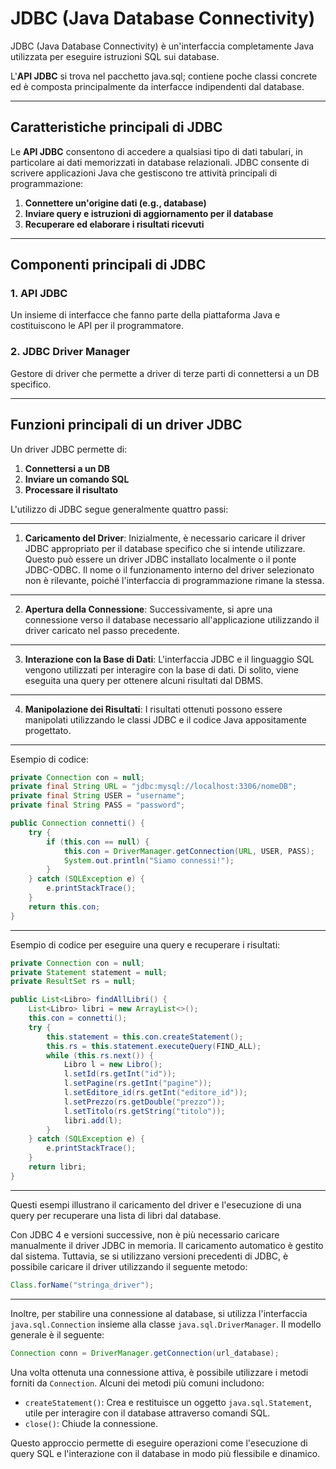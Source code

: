 # JDBC (Java Database Connectivity)

JDBC (Java Database Connectivity) è un'interfaccia completamente Java utilizzata per eseguire istruzioni SQL sui database.

L'**API JDBC** si trova nel pacchetto java.sql; contiene poche classi concrete ed è composta principalmente da interfacce indipendenti dal database.


---

## Caratteristiche principali di JDBC

Le **API JDBC** consentono di accedere a qualsiasi tipo di dati tabulari, in particolare ai dati memorizzati in database relazionali. JDBC consente di scrivere applicazioni Java che gestiscono tre attività principali di programmazione:

1. **Connettere un'origine dati (e.g., database)**
2. **Inviare query e istruzioni di aggiornamento per il database**
3. **Recuperare ed elaborare i risultati ricevuti**

---

## Componenti principali di JDBC

### 1. API JDBC

Un insieme di interfacce che fanno parte della piattaforma Java e costituiscono le API per il programmatore.

### 2. JDBC Driver Manager

Gestore di driver che permette a driver di terze parti di connettersi a un DB specifico.

---

## Funzioni principali di un driver JDBC

Un driver JDBC permette di:

1. **Connettersi a un DB**
2. **Inviare un comando SQL**
3. **Processare il risultato**

L'utilizzo di JDBC segue generalmente quattro passi:

---

1. **Caricamento del Driver**: Inizialmente, è necessario caricare il driver JDBC appropriato per il database specifico che si intende utilizzare. Questo può essere un driver JDBC installato localmente o il ponte JDBC-ODBC. Il nome o il funzionamento interno del driver selezionato non è rilevante, poiché l'interfaccia di programmazione rimane la stessa.

---

2. **Apertura della Connessione**: Successivamente, si apre una connessione verso il database necessario all'applicazione utilizzando il driver caricato nel passo precedente.

---

3. **Interazione con la Base di Dati**: L'interfaccia JDBC e il linguaggio SQL vengono utilizzati per interagire con la base di dati. Di solito, viene eseguita una query per ottenere alcuni risultati dal DBMS.

---

4. **Manipolazione dei Risultati**: I risultati ottenuti possono essere manipolati utilizzando le classi JDBC e il codice Java appositamente progettato.

---

Esempio di codice:

```java
private Connection con = null;
private final String URL = "jdbc:mysql://localhost:3306/nomeDB";
private final String USER = "username";
private final String PASS = "password";

public Connection connetti() {
    try {
        if (this.con == null) {
            this.con = DriverManager.getConnection(URL, USER, PASS);
            System.out.println("Siamo connessi!");
        }
    } catch (SQLException e) {
        e.printStackTrace();
    }
    return this.con;
}
```

---

Esempio di codice per eseguire una query e recuperare i risultati:

```java
private Connection con = null;
private Statement statement = null;
private ResultSet rs = null;

public List<Libro> findAllLibri() {
    List<Libro> libri = new ArrayList<>();
    this.con = connetti();
    try {
        this.statement = this.con.createStatement();
        this.rs = this.statement.executeQuery(FIND_ALL);
        while (this.rs.next()) {
            Libro l = new Libro();
            l.setId(rs.getInt("id"));
            l.setPagine(rs.getInt("pagine"));
            l.setEditore_id(rs.getInt("editore_id"));
            l.setPrezzo(rs.getDouble("prezzo"));
            l.setTitolo(rs.getString("titolo"));
            libri.add(l);
        }
    } catch (SQLException e) {
        e.printStackTrace();
    }
    return libri;
}
```

---

Questi esempi illustrano il caricamento del driver e l'esecuzione di una query per recuperare una lista di libri dal database.

Con JDBC 4 e versioni successive, non è più necessario caricare manualmente il driver JDBC in memoria. Il caricamento automatico è gestito dal sistema. Tuttavia, se si utilizzano versioni precedenti di JDBC, è possibile caricare il driver utilizzando il seguente metodo:

```java
Class.forName("stringa_driver");
```

---

Inoltre, per stabilire una connessione al database, si utilizza l'interfaccia `java.sql.Connection` insieme alla classe `java.sql.DriverManager`. Il modello generale è il seguente:

```java
Connection conn = DriverManager.getConnection(url_database);
```

Una volta ottenuta una connessione attiva, è possibile utilizzare i metodi forniti da `Connection`. Alcuni dei metodi più comuni includono:

- `createStatement()`: Crea e restituisce un oggetto `java.sql.Statement`, utile per interagire con il database attraverso comandi SQL.
- `close()`: Chiude la connessione.

Questo approccio permette di eseguire operazioni come l'esecuzione di query SQL e l'interazione con il database in modo più flessibile e dinamico.
